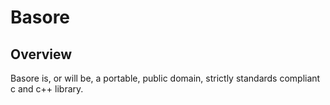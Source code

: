 # Basore
## Overview
Basore is, or will be, a portable, public domain, strictly standards
compliant c and c++ library.
